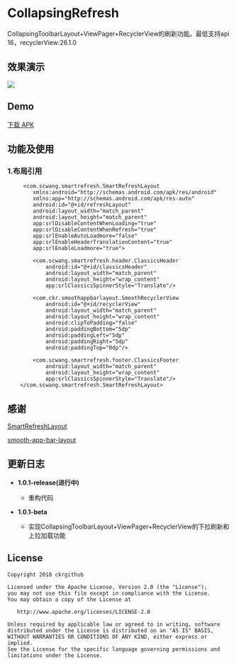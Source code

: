 # CollapsingRefresh
CollapsingToolbarLayout+ViewPager+RecyclerView的刷新功能。最低支持api 16，recyclerView:26.1.0

## 效果演示
![](screenRecorder/Screenshot_2.gif)

## Demo
[下载 APK](apk/app-debug.apk)

## 功能及使用
### 1.布局引用
```
     <com.scwang.smartrefresh.SmartRefreshLayout
	    xmlns:android="http://schemas.android.com/apk/res/android"
	    xmlns:app="http://schemas.android.com/apk/res-auto"
	    android:id="@+id/refreshLayout"
	    android:layout_width="match_parent"
	    android:layout_height="match_parent"
	    app:srlDisableContentWhenLoading="true"
	    app:srlDisableContentWhenRefresh="true"
	    app:srlEnableAutoLoadmore="false"
	    app:srlEnableHeaderTranslationContent="true"
	    app:srlEnableLoadmore="true">
	
	    <com.scwang.smartrefresh.header.ClassicsHeader
	        android:id="@+id/classicsHeader"
	        android:layout_width="match_parent"
	        android:layout_height="wrap_content"
	        app:srlClassicsSpinnerStyle="Translate"/>
	
	    <com.ckr.smoothappbarlayout.SmoothRecyclerView
	        android:id="@+id/recyclerView"
	        android:layout_width="match_parent"
	        android:layout_height="wrap_content"
	        android:clipToPadding="false"
	        android:paddingBottom="5dp"
	        android:paddingLeft="5dp"
	        android:paddingRight="5dp"
	        android:paddingTop="0dp"/>
	
	    <com.scwang.smartrefresh.footer.ClassicsFooter
	        android:layout_width="match_parent"
	        android:layout_height="wrap_content"
	        app:srlClassicsSpinnerStyle="Translate"/>
	</com.scwang.smartrefresh.SmartRefreshLayout>
```

## 感谢
[SmartRefreshLayout](https://github.com/scwang90/SmartRefreshLayout)

[smooth-app-bar-layout](https://github.com/henrytao-me/smooth-app-bar-layout)

## 更新日志
* **1.0.1-release(进行中)**
  * 重构代码

* **1.0.1-beta**
  * 实现CollapsingToolbarLayout+ViewPager+RecyclerView的下拉刷新和上拉加载功能

License
-------

    Copyright 2018 ckrgithub

    Licensed under the Apache License, Version 2.0 (the "License");
    you may not use this file except in compliance with the License.
    You may obtain a copy of the License at

       http://www.apache.org/licenses/LICENSE-2.0

    Unless required by applicable law or agreed to in writing, software
    distributed under the License is distributed on an "AS IS" BASIS,
    WITHOUT WARRANTIES OR CONDITIONS OF ANY KIND, either express or implied.
    See the License for the specific language governing permissions and
    limitations under the License.
